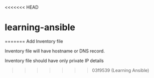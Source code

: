 <<<<<<< HEAD
# learning-ansible
=======
Add Inventory file

Inventory file will have hostname or DNS record.

Inventory file should have only private IP details
>>>>>>> 03f9539 (Learning Ansible)
